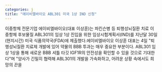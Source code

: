 ```yaml
---
categories: j
title: "에이비엘바이오 ABL301 미국 1상 IND 신청"
---
```

이중항체 전문기업 에이비엘바이오(대표 이상훈)는 파킨슨병 등 퇴행성뇌질환 치료 이중항체 후보물질 ABL301의 임상 1상 진입을 위한 임상시험계획서(IND)를 지난달 30일(현지시간) 미국 식품의약국(FDA)에 제출했다.에이비엘바이오 이상훈 대표는 4일 "퇴행성뇌질환 치료제 개발에 있어 약물의 BBB 투과는 매우 중요한 부분이다. ABL301 임상 1상을 통해 새로운 BBB 셔틀 타깃 IGF1R의 안전성을 확인할 수 있을 것으로 기대한다"며 "양사가 긴밀히 협력해 ABL301의 개발을 가속화하고, 어려운 상황 속에서도 희망의 끈을